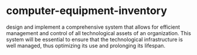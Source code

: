# computer-equipment-inventory
design and implement a comprehensive system that allows for efficient management and control of all technological assets of an organization. This system will be essential to ensure that the technological infrastructure is well managed, thus optimizing its use and prolonging its lifespan.
